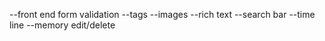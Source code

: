 --front end form validation
--tags
--images
--rich text
--search bar
--time line
--memory edit/delete

